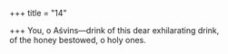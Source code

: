 +++
title = "14"

+++
You, o Aśvins—drink of this dear exhilarating drink,  
of the honey bestowed, o holy ones.  